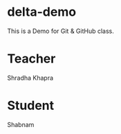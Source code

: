 # delta-demo
This is a Demo for Git &amp; GitHub class.

# Teacher
Shradha Khapra

# Student
Shabnam